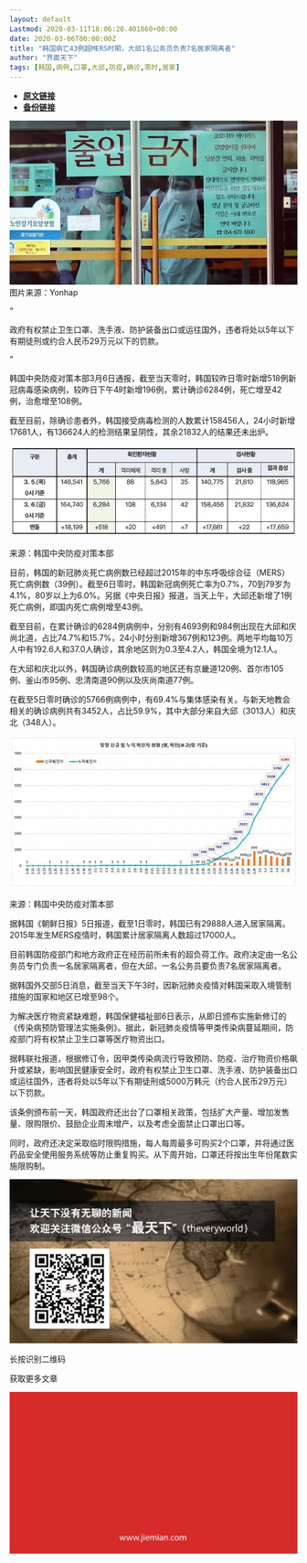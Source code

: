 ```yaml
---
layout: default
Lastmod: 2020-03-11T18:06:20.401860+00:00
date: 2020-03-06T00:00:00Z
title: "韩国病亡43例超MERS时期，大邱1名公务员负责7名居家隔离者"
author: "界面天下"
tags: [韩国,病例,口罩,大邱,防疫,确诊,零时,居家]
---
```


* [**原文链接**](https://mp.weixin.qq.com/s/IX60eFi_3MPuy_YMRh-l6w)
* [**备份链接**](http://archive.today/bzy9s)


![](/images/post/3df2be1951f119785b8413867927b9ed.jpg)图片来源：Yonhap

“

  

政府有权禁止卫生口罩、洗手液、防护装备出口或运往国外，违者将处以5年以下有期徒刑或约合人民币29万元以下的罚款。

  

”

韩国中央防疫对策本部3月6日通报，截至当天零时，韩国较昨日零时新增518例新冠病毒感染病例，较昨日下午4时新增196例，累计确诊6284例，死亡增至42例，治愈增至108例。  

截至目前，除确诊患者外，韩国接受病毒检测的人数累计158456人，24小时新增17681人，有136624人的检测结果呈阴性，其余21832人的结果还未出炉。

![](/images/post/277caafea6118c9e0a32016a1026fc45.jpg)

来源：韩国中央防疫对策本部

目前，韩国的新冠肺炎死亡病例数已经超过2015年的中东呼吸综合征（MERS）死亡病例数（39例）。截至6日零时，韩国新冠病例死亡率为0.7%，70到79岁为4.1%，80岁以上为6.0%。另据《中央日报》报道，当天上午，大邱还新增了1例死亡病例，即国内死亡病例增至43例。

截至目前，在累计确诊的6284例病例中，分别有4693例和984例出现在大邱和庆尚北道，占比74.7%和15.7%，24小时分别新增367例和123例。两地平均每10万人中有192.6人和37.0人确诊，其余地区则为0.3至4.2人，韩国全境为12.1人。

在大邱和庆北以外，韩国确诊病例数较高的地区还有京畿道120例、首尔市105例、釜山市95例、忠清南道90例以及庆尚南道77例。

在截至5日零时确诊的5766例病例中，有69.4%与集体感染有关。与新天地教会相关的确诊病例共有3452人，占比59.9%，其中大部分来自大邱（3013人）和庆北（348人）。

![](/images/post/326c7a7ea5f690c3a9c635d688e80116.jpg)

来源：韩国中央防疫对策本部

据韩国《朝鲜日报》5日报道，截至1日零时，韩国已有29888人进入居家隔离。2015年发生MERS疫情时，韩国累计居家隔离人数超过17000人。

目前韩国防疫部门和地方政府正在经历前所未有的超负荷工作。政府决定由一名公务员专门负责一名居家隔离者，但在大邱，一名公务员要负责7名居家隔离者。

据韩国外交部5日消息，截至当天下午3时，因新冠肺炎疫情对韩国采取入境管制措施的国家和地区已增至98个。

为解决医疗物资紧缺难题，韩国保健福祉部6日表示，从即日颁布实施新修订的《传染病预防管理法实施条例》。据此，新冠肺炎疫情等甲类传染病蔓延期间，防疫部门将有权禁止卫生口罩等医疗物资出口。

据韩联社报道，根据修订令，因甲类传染病流行导致预防、防疫、治疗物资价格飙升或紧缺，影响国民健康安全时，政府有权禁止卫生口罩、洗手液、防护装备出口或运往国外，违者将处以5年以下有期徒刑或5000万韩元（约合人民币29万元）以下罚款。

该条例颁布前一天，韩国政府还出台了口罩相关政策，包括扩大产量、增加发售量、限购限价、鼓励企业周末增产，以及考虑全面禁止口罩出口等。

同时，政府还决定采取临时限购措施，每人每周最多可购买2个口罩，并将通过医药品安全使用服务系统等防止重复购买。从下周开始，口罩还将按出生年份尾数实施限购制。

![](/images/post/0bb69944cbb9ec0040e197ec43dcf692.jpg)

长按识别二维码  

获取更多文章

![](/images/post/3ef9527fd7edfb43b0c70486c7a956af.jpg)

